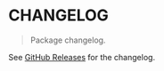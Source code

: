 # CHANGELOG

> Package changelog.

See [GitHub Releases](https://github.com/stdlib-js/stats-base-dists-cosine-variance/releases) for the changelog.